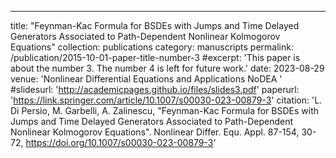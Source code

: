 ---
title: "Feynman-Kac Formula for BSDEs with Jumps and Time Delayed Generators Associated to Path-Dependent Nonlinear Kolmogorov Equations"
collection: publications
category: manuscripts
permalink: /publication/2015-10-01-paper-title-number-3
#excerpt: 'This paper is about the number 3. The number 4 is left for future work.'
date: 2023-08-29
venue: 'Nonlinear Differential Equations and Applications NoDEA '
#slidesurl: 'http://academicpages.github.io/files/slides3.pdf'
paperurl: 'https://link.springer.com/article/10.1007/s00030-023-00879-3'
citation: 'L. Di Persio, M. Garbelli,  A. Zalinescu, "Feynman-Kac Formula for BSDEs with Jumps and Time Delayed Generators Associated to Path-Dependent Nonlinear Kolmogorov Equations".      Nonlinear Differ. Equ. Appl.  87-154, 30-72, https://doi.org/10.1007/s00030-023-00879-3'



